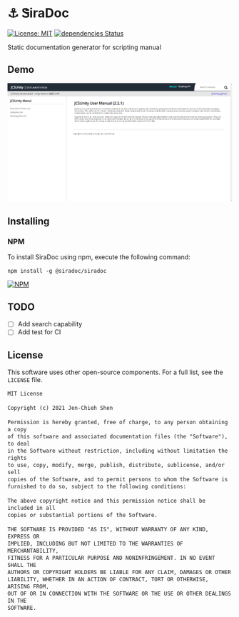 # ⚓ ᏕiraDoc

[![License: MIT](https://img.shields.io/badge/License-MIT-green.svg)](https://opensource.org/licenses/MIT)
[![dependencies Status](https://status.david-dm.org/gh/SiraDoc/siradoc.svg)](https://david-dm.org/SiraDoc/siradoc)

Static documentation generator for scripting manual

## Demo

<p align="center">
  <img src="./etc/demo.png"/>
</p>

## Installing

### NPM

To install SiraDoc using npm, execute the following command:

```
npm install -g @siradoc/siradoc
```

[![NPM](https://nodei.co/npm/@siradoc/siradoc.png)](https://www.npmjs.com/package/@siradoc/siradoc)

## TODO

- [ ] Add search capability
- [ ] Add test for CI

## License

This software uses other open-source components. For a full list, see the `LICENSE` file.

```
MIT License

Copyright (c) 2021 Jen-Chieh Shen

Permission is hereby granted, free of charge, to any person obtaining a copy
of this software and associated documentation files (the "Software"), to deal
in the Software without restriction, including without limitation the rights
to use, copy, modify, merge, publish, distribute, sublicense, and/or sell
copies of the Software, and to permit persons to whom the Software is
furnished to do so, subject to the following conditions:

The above copyright notice and this permission notice shall be included in all
copies or substantial portions of the Software.

THE SOFTWARE IS PROVIDED "AS IS", WITHOUT WARRANTY OF ANY KIND, EXPRESS OR
IMPLIED, INCLUDING BUT NOT LIMITED TO THE WARRANTIES OF MERCHANTABILITY,
FITNESS FOR A PARTICULAR PURPOSE AND NONINFRINGEMENT. IN NO EVENT SHALL THE
AUTHORS OR COPYRIGHT HOLDERS BE LIABLE FOR ANY CLAIM, DAMAGES OR OTHER
LIABILITY, WHETHER IN AN ACTION OF CONTRACT, TORT OR OTHERWISE, ARISING FROM,
OUT OF OR IN CONNECTION WITH THE SOFTWARE OR THE USE OR OTHER DEALINGS IN THE
SOFTWARE.
```
